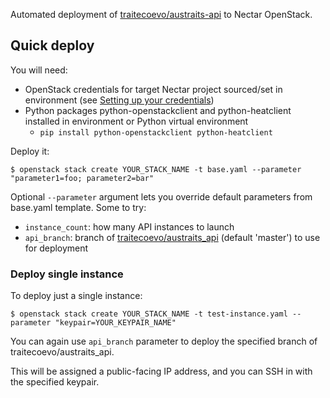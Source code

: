 Automated deployment of [traitecoevo/austraits-api](https://github.com/traitecoevo/austraits-api) to Nectar OpenStack.

## Quick deploy

You will need:

- OpenStack credentials for target Nectar project sourced/set in environment (see [Setting up your credentials](https://tutorials.rc.nectar.org.au/openstack-cli/04-credentials))
- Python packages python-openstackclient and python-heatclient installed in environment or Python virtual environment
    - `pip install python-openstackclient python-heatclient`

Deploy it:

```
$ openstack stack create YOUR_STACK_NAME -t base.yaml --parameter "parameter1=foo; parameter2=bar"
```

Optional `--parameter` argument lets you override default parameters from base.yaml template. Some to try:

- `instance_count`: how many API instances to launch
- `api_branch`: branch of [traitecoevo/austraits_api](https://github.com/traitecoevo/austraits-api) (default 'master') to use for deployment

### Deploy single instance

To deploy just a single instance:

```
$ openstack stack create YOUR_STACK_NAME -t test-instance.yaml --parameter "keypair=YOUR_KEYPAIR_NAME"
```

You can again use `api_branch` parameter to deploy the specified branch of traitecoevo/austraits_api.

This will be assigned a public-facing IP address, and you can SSH in with the specified keypair.
